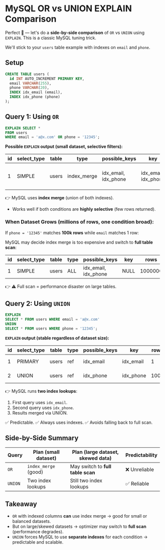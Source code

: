 # MySQL OR vs UNION EXPLAIN Comparison

Perfect 🚀 — let's do a **side-by-side comparison** of `OR` vs `UNION` using `EXPLAIN`. This is a classic MySQL tuning trick.

We'll stick to your `users` table example with indexes on `email` and `phone`.

## Setup

```sql
CREATE TABLE users (
  id INT AUTO_INCREMENT PRIMARY KEY,
  email VARCHAR(255),
  phone VARCHAR(20),
  INDEX idx_email (email),
  INDEX idx_phone (phone)
);
```

## Query 1: Using `OR`

```sql
EXPLAIN SELECT * 
FROM users 
WHERE email = 'a@x.com' OR phone = '12345';
```

**Possible `EXPLAIN` output (small dataset, selective filters):**

| id | select_type | table | type | possible_keys | key | rows | Extra |
|----|-------------|-------|------|---------------|-----|------|-------|
| 1 | SIMPLE | users | index_merge | idx_email, idx_phone | idx_email, idx_phone | 3 | Using union(idx_email, idx_phone); Using where |

👉 MySQL uses **index merge** (union of both indexes).
* Works well if both conditions are **highly selective** (few rows returned).

### When Dataset Grows (millions of rows, one condition broad):

If `phone = '12345'` matches **100k rows** while `email` matches 1 row:

MySQL may decide index merge is too expensive and switch to **full table scan**:

| id | select_type | table | type | possible_keys | key | rows | Extra |
|----|-------------|-------|------|---------------|-----|------|-------|
| 1 | SIMPLE | users | ALL | idx_email, idx_phone | NULL | 1000000 | Using where |

👉 ⚠️ Full scan = performance disaster on large tables.

## Query 2: Using `UNION`

```sql
EXPLAIN
SELECT * FROM users WHERE email = 'a@x.com'
UNION
SELECT * FROM users WHERE phone = '12345';
```

**`EXPLAIN` output (stable regardless of dataset size):**

| id | select_type | table | type | possible_keys | key | rows | Extra |
|----|-------------|-------|------|---------------|-----|------|-------|
| 1 | PRIMARY | users | ref | idx_email | idx_email | 1 | Using where |
| 2 | UNION | users | ref | idx_phone | idx_phone | 1000 | Using where |

👉 MySQL runs **two index lookups**:
1. First query uses `idx_email`.
2. Second query uses `idx_phone`.
3. Results merged via UNION.

✅ Predictable. ✅ Always uses indexes. ✅ Avoids falling back to full scan.

## Side-by-Side Summary

| Query | Plan (small dataset) | Plan (large dataset, skewed data) | Predictability |
|-------|---------------------|-----------------------------------|----------------|
| `OR` | `index_merge` (good) | May switch to **full table scan** | ❌ Unreliable |
| `UNION` | Two index lookups | Still two index lookups | ✅ Reliable |

## Takeaway

* `OR` with indexed columns **can** use index merge → good for small or balanced datasets.
* But on large/skewed datasets → optimizer may switch to **full scan** (performance degrades).
* `UNION` forces MySQL to use **separate indexes** for each condition → predictable and scalable.
